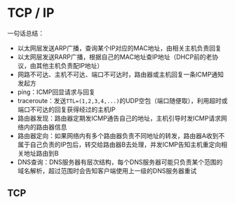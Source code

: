# TCP / IP
一句话总结：
* 以太网层发送ARP广播，查询某个IP对应的MAC地址，由相关主机负责回复
* 以太网层发送RARP广播，根据自己的MAC地址查IP地址（DHCP前的老协议，由其他主机负责配IP地址）
* 网路不可达、主机不可达、端口不可达时，路由器或主机回复一条ICMP通知发起方
* ping：ICMP回显请求与回复
* traceroute：发送`TTL=(1,2,3,4,...)`的UDP空包（端口随便取），利用超时或端口不可达的回复获得经过的主机IP
* 路由器发现：路由器定期发ICMP通告自己的地址，主机引导时发ICMP请求网络内的路由器信息
* 路由器定向：如果网络内有多个路由器负责不同地址的转发，路由器A收到不属于自己负责的IP包后，转交给路由器B去处理，并发ICMP告知主机重定向相关地址路由到B
* DNS查询：DNS服务器有层次结构，每个DNS服务器可能只负责某个范围的域名解析，超过范围时会告知客户端使用上一级的DNS服务器重试

## TCP